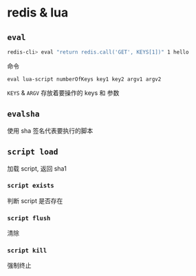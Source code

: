 # redis & lua

## `eval`

```sh
redis-cli> eval "return redis.call('GET', KEYS[1])" 1 hello
```

命令

```
eval lua-script numberOfKeys key1 key2 argv1 argv2
```

`KEYS` & `ARGV` 存放着要操作的 keys 和 参数

## `evalsha`

使用 sha 签名代表要执行的脚本

## `script load`

加载 script, 返回 sha1

### `script exists `

判断 script 是否存在

### `script flush`

清除

### `script kill `

强制终止